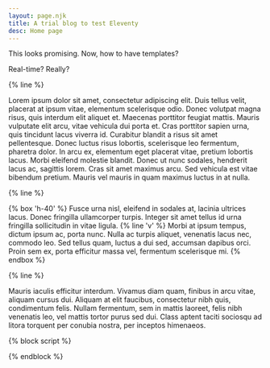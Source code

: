 ```yaml
---
layout: page.njk
title: A trial blog to test Eleventy
desc: Home page
---
```


This looks promising. Now, how to have templates?

Real-time? Really?

{% line %}

Lorem ipsum dolor sit amet, consectetur adipiscing elit. Duis tellus velit, placerat at ipsum vitae, elementum scelerisque odio. Donec volutpat magna risus, quis interdum elit aliquet et. Maecenas porttitor feugiat mattis. Mauris vulputate elit arcu, vitae vehicula dui porta et. Cras porttitor sapien urna, quis tincidunt lacus viverra id. Curabitur blandit a risus sit amet pellentesque. Donec luctus risus lobortis, scelerisque leo fermentum, pharetra dolor. In arcu ex, elementum eget placerat vitae, pretium lobortis lacus. Morbi eleifend molestie blandit. Donec ut nunc sodales, hendrerit lacus ac, sagittis lorem. Cras sit amet maximus arcu. Sed vehicula est vitae bibendum pretium. Mauris vel mauris in quam maximus luctus in at nulla.

{% line %}

{% box 'h-40' %}
Fusce urna nisl, eleifend in sodales at, lacinia ultrices lacus. Donec fringilla ullamcorper turpis. Integer sit amet tellus id urna fringilla sollicitudin in vitae ligula.
{% line 'v' %}
Morbi at ipsum tempus, dictum ipsum ac, porta nunc. Nulla ac turpis aliquet, venenatis lacus nec, commodo leo. Sed tellus quam, luctus a dui sed, accumsan dapibus orci. Proin sem ex, porta efficitur massa vel, fermentum scelerisque mi.
{% endbox %}


{% line %}

 Mauris iaculis efficitur interdum. Vivamus diam quam, finibus in arcu vitae, aliquam cursus dui. Aliquam at elit faucibus, consectetur nibh quis, condimentum felis. Nullam fermentum, sem in mattis laoreet, felis nibh venenatis leo, vel mattis tortor purus sed dui. Class aptent taciti sociosqu ad litora torquent per conubia nostra, per inceptos himenaeos.

{% block script %}
<script>
    //alert('this is ok!');
</script>
{% endblock %}
